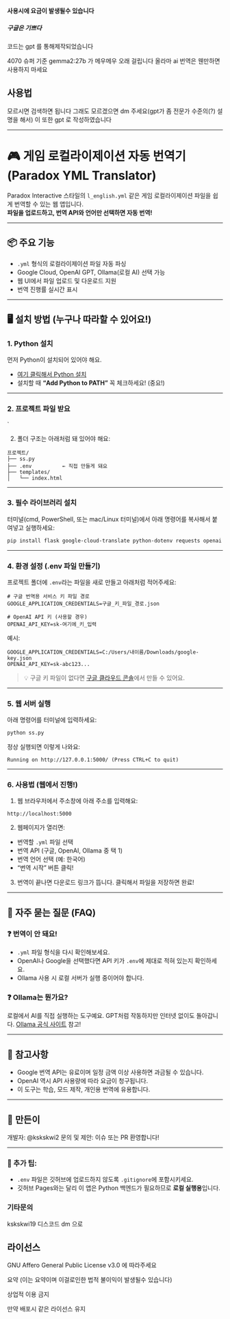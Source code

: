 **사용시에 요금이 발생될수 있습니다**
##### ___구글은 기쁘다___

코드는 gpt 를 통해제작되었습니다

4070 슈퍼 기준 gemma2:27b 가 메우메우 오래 걸립니다 올라마 ai 번역은 웬만하면 사용하지 마세요

## 사용법
모르시면 검색하면 됩니다 그래도 모르겠으면 dm 주세요(gpt가 좀 전문가 수준의(?) 설명을 해서)
이 또한 gpt 로 작성하였습니다

---


# 🎮 게임 로컬라이제이션 자동 번역기 (Paradox YML Translator)

Paradox Interactive 스타일의 `l_english.yml` 같은 게임 로컬라이제이션 파일을 쉽게 번역할 수 있는 웹 앱입니다.  
**파일을 업로드하고, 번역 API와 언어만 선택하면 자동 번역!**

---

## 📦 주요 기능

- `.yml` 형식의 로컬라이제이션 파일 자동 파싱
- Google Cloud, OpenAI GPT, Ollama(로컬 AI) 선택 가능
- 웹 UI에서 파일 업로드 및 다운로드 지원
- 번역 진행률 실시간 표시

---

## 🖥️ 설치 방법 (누구나 따라할 수 있어요!)

### 1. Python 설치

먼저 Python이 설치되어 있어야 해요.

- [여기 클릭해서 Python 설치](https://www.python.org/downloads/)  
- 설치할 때 **“Add Python to PATH”** 꼭 체크하세요! (중요!)

---

### 2. 프로젝트 파일 받요
`

2. 폴더 구조는 아래처럼 돼 있어야 해요:

```
프로젝트/
├── ss.py
├── .env          ← 직접 만들게 돼요
├── templates/
│   └── index.html
```

---

### 3. 필수 라이브러리 설치

터미널(cmd, PowerShell, 또는 mac/Linux 터미널)에서 아래 명령어를 복사해서 붙여넣고 실행하세요:

```bash
pip install flask google-cloud-translate python-dotenv requests openai
```

---

### 4. 환경 설정 (.env 파일 만들기)

프로젝트 폴더에 `.env`라는 파일을 새로 만들고 아래처럼 적어주세요:

```
# 구글 번역용 서비스 키 파일 경로
GOOGLE_APPLICATION_CREDENTIALS=구글_키_파일_경로.json

# OpenAI API 키 (사용할 경우)
OPENAI_API_KEY=sk-여기에_키_입력
```

예시:

```
GOOGLE_APPLICATION_CREDENTIALS=C:/Users/내이름/Downloads/google-key.json
OPENAI_API_KEY=sk-abc123...
```

> 💡 구글 키 파일이 없다면 [구글 클라우드 콘솔](https://console.cloud.google.com/)에서 만들 수 있어요.

---

### 5. 웹 서버 실행

아래 명령어를 터미널에 입력하세요:

```bash
python ss.py
```

정상 실행되면 이렇게 나와요:

```
Running on http://127.0.0.1:5000/ (Press CTRL+C to quit)
```

---

### 6. 사용법 (웹에서 진행!)

1. 웹 브라우저에서 주소창에 아래 주소를 입력해요:

```
http://localhost:5000
```

2. 웹페이지가 열리면:

- 번역할 `.yml` 파일 선택
- 번역 API (구글, OpenAI, Ollama 중 택 1)
- 번역 언어 선택 (예: 한국어)
- “번역 시작” 버튼 클릭!

3. 번역이 끝나면 다운로드 링크가 뜹니다. 클릭해서 파일을 저장하면 완료!

---

## 🧠 자주 묻는 질문 (FAQ)

### ❓ 번역이 안 돼요!
- `.yml` 파일 형식을 다시 확인해보세요.
- OpenAI나 Google을 선택했다면 API 키가 `.env`에 제대로 적혀 있는지 확인하세요.
- Ollama 사용 시 로컬 서버가 실행 중이어야 합니다.

### ❓ Ollama는 뭔가요?
로컬에서 AI를 직접 실행하는 도구예요. GPT처럼 작동하지만 인터넷 없이도 돌아갑니다. [Ollama 공식 사이트](https://ollama.com) 참고!

---

## 📌 참고사항

- Google 번역 API는 유료이며 일정 금액 이상 사용하면 과금될 수 있습니다.
- OpenAI 역시 API 사용량에 따라 요금이 청구됩니다.
- 이 도구는 학습, 모드 제작, 개인용 번역에 유용합니다.

---

## 🙏 만든이

개발자: @kskskwi2
문의 및 제안: 이슈 또는 PR 환영합니다!


---

### 📝 추가 팁:

- `.env` 파일은 깃허브에 업로드하지 않도록 `.gitignore`에 포함시키세요.
- 깃허브 Pages와는 달리 이 앱은 Python 백엔드가 필요하므로 **로컬 실행용**입니다.

### 기타문의

kskskwi19 디스코드 dm 으로

## 라이선스
GNU Affero General Public License v3.0 에 따라주세요

요약 (이는 요약이며 이걸로인한 법적 불이익이 발생될수 있습니다)

상업적 이용 금지

만약 배포시 같은 라이선스 유지

